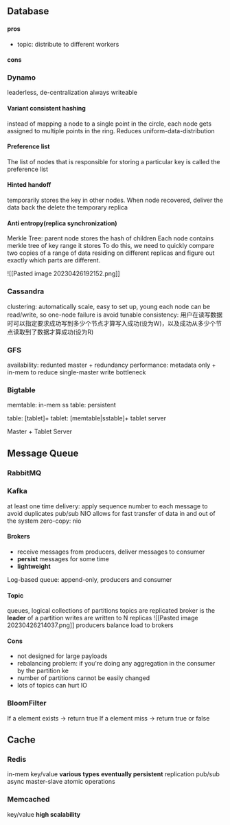 ## Database

#### pros
* topic: distribute to different workers
#### cons

### Dynamo
leaderless, de-centralization
always writeable
#### Variant consistent hashing
instead of mapping a node to a single point in the circle, each node gets assigned to multiple points in the ring. Reduces uniform-data-distribution
#### Preference list
The list of nodes that is responsible for storing a particular key is called the preference list
#### Hinted handoff
temporarily stores the key in other nodes. When node recovered, deliver the data back the delete the temporary replica

#### Anti entropy(replica synchronization)
Merkle Tree: parent node stores the hash of children
Each node contains merkle tree of key range it stores
To do this, we need to quickly compare two copies of a range of data residing on different replicas and figure out exactly which parts are different.


![[Pasted image 20230426192152.png]]




### Cassandra
clustering: automatically scale, easy to set up, young
each node can be read/write, so one-node failure is avoid
tunable consistency: 用户在读写数据时可以指定要求成功写到多少个节点才算写入成功(设为W)，以及成功从多少个节点读取到了数据才算成功(设为R)


### GFS
availability:  redunted master + redundancy
performance: metadata only + in-mem to reduce single-master write bottleneck

### Bigtable
memtable: in-mem
ss table: persistent

table: \[tablet\]+
tablet: \[memtable|sstable\]+
tablet server

Master + Tablet Server


## Message Queue

### RabbitMQ


### Kafka
at least one time delivery: apply sequence number to each message to avoid duplicates
pub/sub
NIO allows for fast transfer of data in and out of the system
zero-copy: nio

#### Brokers
* receive messages from producers, deliver messages to consumer
* **persist** messages for some time
* **lightweight**

Log-based queue: append-only, producers and consumer
#### Topic
queues, logical collections of partitions
topics are replicated
broker is the **leader** of a partition
writes are written to N replicas
![[Pasted image 20230426214037.png]]
producers balance load to brokers
#### Cons
* not designed for large payloads
* rebalancing problem:  if you're doing any aggregation in the consumer by the partition ke
* number of partitions cannot be easily changed
* lots of topics can hurt IO

### BloomFilter
If a element exists -> return true
If a element miss -> return true or false

## Cache

### Redis
in-mem key/value 
**various types**
**eventually persistent**
replication
pub/sub
async
master-slave
atomic operations
### Memcached
key/value
**high scalability**
